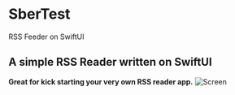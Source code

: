 # SberTest
RSS Feeder on SwiftUI
<h2> A simple RSS Reader written on SwiftUI </h2>

<strong>Great for kick starting your very own RSS reader app.</strong>
![Screen](https://github.com/DM1TRYM/SberTest/blob/main/SberTest/Preview%20Content/Preview%20Assets.xcassets/Simulator%20Screen%20Shot%20-%20iPhone%2011%20Pro%20-%202020-10-09%20at%2009.23.44.png?raw=true)
